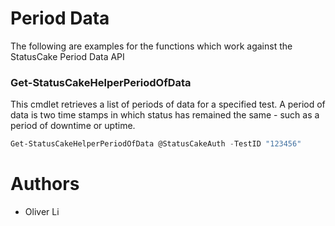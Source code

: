# Period Data

The following are examples for the functions which work against the StatusCake Period Data API

### Get-StatusCakeHelperPeriodOfData
This cmdlet retrieves a list of periods of data for a specified test. A period of data is two time stamps in which status has remained the same - such as a period of downtime or uptime.

```powershell
Get-StatusCakeHelperPeriodOfData @StatusCakeAuth -TestID "123456"
```

# Authors
- Oliver Li